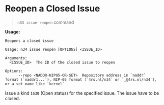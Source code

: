 # Reopen a Closed Issue

> `n34 issue reopen` command

**Usage:**
```
Reopens a closed issue

Usage: n34 issue reopen [OPTIONS] <ISSUE_ID>

Arguments:
  <ISSUE_ID>  The ID of the closed issue to reopen

Options:
      --repo <NADDR-NIP05-OR-SET>  Repository address in `naddr` format (`naddr1...`), NIP-05 format (`4rs.nl/n34` or `_@4rs.nl/n34`), or a set name like `kernel`
```

Issue a kind `1630` (Open status) for the specified issue. The issue have to
be closed.
